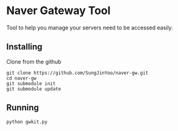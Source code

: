 # Naver Gateway Tool
Tool to help you manage your servers need to be accessed easily.

## Installing
Clone from the github
```
git clone https://github.com/SungJinYoo/naver-gw.git
cd naver-gw
git submodule init
git submodule update
```

## Running
```python gwkit.py```
